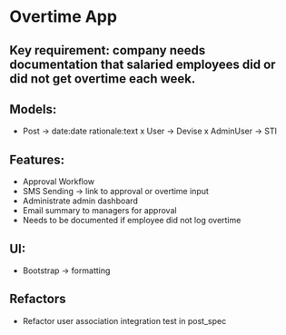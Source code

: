 # Overtime App

## Key requirement: company needs documentation that salaried employees did or did not get overtime each week.

## Models:
- Post -> date:date rationale:text
x User -> Devise
x AdminUser -> STI

## Features:
- Approval Workflow
- SMS Sending -> link to approval or overtime input
- Administrate admin dashboard
- Email summary to managers for approval
- Needs to be documented if employee did not log overtime

## UI:
- Bootstrap -> formatting

## Refactors
- Refactor user association integration test in post_spec